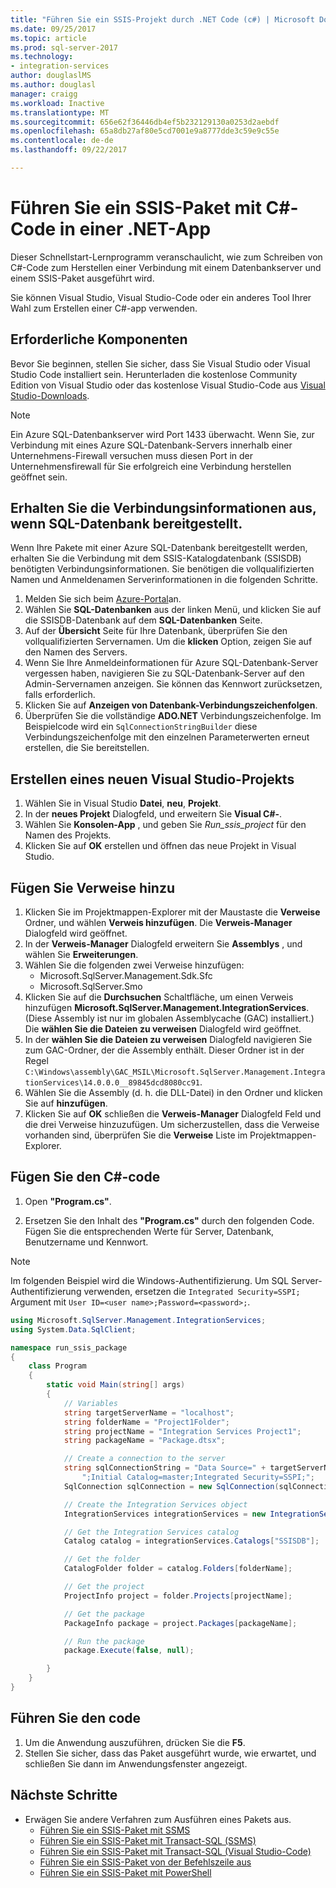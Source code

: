 ```yaml
---
title: "Führen Sie ein SSIS-Projekt durch .NET Code (c#) | Microsoft Docs"
ms.date: 09/25/2017
ms.topic: article
ms.prod: sql-server-2017
ms.technology:
- integration-services
author: douglaslMS
ms.author: douglasl
manager: craigg
ms.workload: Inactive
ms.translationtype: MT
ms.sourcegitcommit: 656e62f36446db4ef5b232129130a0253d2aebdf
ms.openlocfilehash: 65a8db27af80e5cd7001e9a8777dde3c59e9c55e
ms.contentlocale: de-de
ms.lasthandoff: 09/22/2017

---
```

# <a name="run-an-ssis-package-with-c-code-in-a-net-app"></a>Führen Sie ein SSIS-Paket mit C#-Code in einer .NET-App
Dieser Schnellstart-Lernprogramm veranschaulicht, wie zum Schreiben von C#-Code zum Herstellen einer Verbindung mit einem Datenbankserver und einem SSIS-Paket ausgeführt wird.

Sie können Visual Studio, Visual Studio-Code oder ein anderes Tool Ihrer Wahl zum Erstellen einer C#-app verwenden.

## <a name="prerequisites"></a>Erforderliche Komponenten

Bevor Sie beginnen, stellen Sie sicher, dass Sie Visual Studio oder Visual Studio Code installiert sein. Herunterladen die kostenlose Community Edition von Visual Studio oder das kostenlose Visual Studio-Code aus [Visual Studio-Downloads](https://www.visualstudio.com/downloads/).

> [!NOTE]
> Ein Azure SQL-Datenbankserver wird Port 1433 überwacht. Wenn Sie, zur Verbindung mit eines Azure SQL-Datenbank-Servers innerhalb einer Unternehmens-Firewall versuchen muss diesen Port in der Unternehmensfirewall für Sie erfolgreich eine Verbindung herstellen geöffnet sein.

## <a name="get-the-connection-info-if-deployed-to-sql-database"></a>Erhalten Sie die Verbindungsinformationen aus, wenn SQL-Datenbank bereitgestellt.

Wenn Ihre Pakete mit einer Azure SQL-Datenbank bereitgestellt werden, erhalten Sie die Verbindung mit dem SSIS-Katalogdatenbank (SSISDB) benötigten Verbindungsinformationen. Sie benötigen die vollqualifizierten Namen und Anmeldenamen Serverinformationen in die folgenden Schritte.

1. Melden Sie sich beim [Azure-Portal](https://portal.azure.com/)an.
2. Wählen Sie **SQL-Datenbanken** aus der linken Menü, und klicken Sie auf die SSISDB-Datenbank auf dem **SQL-Datenbanken** Seite. 
3. Auf der **Übersicht** Seite für Ihre Datenbank, überprüfen Sie den vollqualifizierten Servernamen. Um die **klicken** Option, zeigen Sie auf den Namen des Servers. 
4. Wenn Sie Ihre Anmeldeinformationen für Azure SQL-Datenbank-Server vergessen haben, navigieren Sie zu SQL-Datenbank-Server auf den Admin-Servernamen anzeigen. Sie können das Kennwort zurücksetzen, falls erforderlich.
5. Klicken Sie auf **Anzeigen von Datenbank-Verbindungszeichenfolgen**.
6. Überprüfen Sie die vollständige **ADO.NET** Verbindungszeichenfolge. Im Beispielcode wird ein `SqlConnectionStringBuilder` diese Verbindungszeichenfolge mit den einzelnen Parameterwerten erneut erstellen, die Sie bereitstellen.

## <a name="create-a-new-visual-studio-project"></a>Erstellen eines neuen Visual Studio-Projekts

1. Wählen Sie in Visual Studio **Datei**, **neu**, **Projekt**. 
2. In der **neues Projekt** Dialogfeld, und erweitern Sie **Visual C#-**.
3. Wählen Sie **Konsolen-App** , und geben Sie *Run_ssis_project* für den Namen des Projekts.
4. Klicken Sie auf **OK** erstellen und öffnen das neue Projekt in Visual Studio.

## <a name="add-references"></a>Fügen Sie Verweise hinzu
1. Klicken Sie im Projektmappen-Explorer mit der Maustaste die **Verweise** Ordner, und wählen **Verweis hinzufügen**. Die **Verweis-Manager** Dialogfeld wird geöffnet.
2. In der **Verweis-Manager** Dialogfeld erweitern Sie **Assemblys** , und wählen Sie **Erweiterungen**.
3. Wählen Sie die folgenden zwei Verweise hinzufügen:
    -   Microsoft.SqlServer.Management.Sdk.Sfc
    -   Microsoft.SqlServer.Smo
4. Klicken Sie auf die **Durchsuchen** Schaltfläche, um einen Verweis hinzufügen **Microsoft.SqlServer.Management.IntegrationServices**. (Diese Assembly ist nur im globalen Assemblycache (GAC) installiert.) Die **wählen Sie die Dateien zu verweisen** Dialogfeld wird geöffnet.
5. In der **wählen Sie die Dateien zu verweisen** Dialogfeld navigieren Sie zum GAC-Ordner, der die Assembly enthält. Dieser Ordner ist in der Regel `C:\Windows\assembly\GAC_MSIL\Microsoft.SqlServer.Management.IntegrationServices\14.0.0.0__89845dcd8080cc91`.
6. Wählen Sie die Assembly (d. h. die DLL-Datei) in den Ordner und klicken Sie auf **hinzufügen**.
7. Klicken Sie auf **OK** schließen die **Verweis-Manager** Dialogfeld Feld und die drei Verweise hinzuzufügen. Um sicherzustellen, dass die Verweise vorhanden sind, überprüfen Sie die **Verweise** Liste im Projektmappen-Explorer.

## <a name="add-the-c-code"></a>Fügen Sie den C#-code 
1. Open **"Program.cs"**.

2. Ersetzen Sie den Inhalt des **"Program.cs"** durch den folgenden Code. Fügen Sie die entsprechenden Werte für Server, Datenbank, Benutzername und Kennwort.

> [!NOTE]
> Im folgenden Beispiel wird die Windows-Authentifizierung. Um SQL Server-Authentifizierung verwenden, ersetzen die `Integrated Security=SSPI;` Argument mit `User ID=<user name>;Password=<password>;`.


```csharp
using Microsoft.SqlServer.Management.IntegrationServices;
using System.Data.SqlClient;

namespace run_ssis_package
{
    class Program
    {
        static void Main(string[] args)
        {
            // Variables
            string targetServerName = "localhost";
            string folderName = "Project1Folder";
            string projectName = "Integration Services Project1";
            string packageName = "Package.dtsx";

            // Create a connection to the server
            string sqlConnectionString = "Data Source=" + targetServerName +
                ";Initial Catalog=master;Integrated Security=SSPI;";
            SqlConnection sqlConnection = new SqlConnection(sqlConnectionString);

            // Create the Integration Services object
            IntegrationServices integrationServices = new IntegrationServices(sqlConnection);

            // Get the Integration Services catalog
            Catalog catalog = integrationServices.Catalogs["SSISDB"];

            // Get the folder
            CatalogFolder folder = catalog.Folders[folderName];

            // Get the project
            ProjectInfo project = folder.Projects[projectName];

            // Get the package
            PackageInfo package = project.Packages[packageName];

            // Run the package
            package.Execute(false, null);

        }
    }
}
```

## <a name="run-the-code"></a>Führen Sie den code

1. Um die Anwendung auszuführen, drücken Sie die **F5**.
2. Stellen Sie sicher, dass das Paket ausgeführt wurde, wie erwartet, und schließen Sie dann im Anwendungsfenster angezeigt.

## <a name="next-steps"></a>Nächste Schritte
- Erwägen Sie andere Verfahren zum Ausführen eines Pakets aus.
    - [Führen Sie ein SSIS-Paket mit SSMS](./ssis-quickstart-run-ssms.md)
    - [Führen Sie ein SSIS-Paket mit Transact-SQL (SSMS)](./ssis-quickstart-run-tsql-ssms.md)
    - [Führen Sie ein SSIS-Paket mit Transact-SQL (Visual Studio-Code)](ssis-quickstart-run-tsql-vscode.md)
    - [Führen Sie ein SSIS-Paket von der Befehlszeile aus](./ssis-quickstart-run-cmdline.md)
    - [Führen Sie ein SSIS-Paket mit PowerShell](ssis-quickstart-run-powershell.md)

